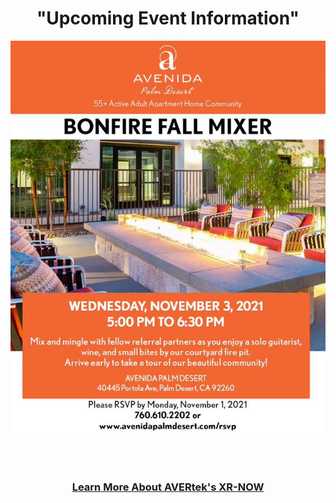 <div align="center">
  
<h1><b> "Upcoming Event Information" </b></h1> <!-- Loads <model-viewer> for old browsers like IE11: -->
</div>
  <!--<p align="center">
  <img src="images/APD-Cocktails-for-the-Cure-101321-(email) (2).jpg" width=750>
  </p>-->
  <p align="center">
  <img src="images/November REVISED.jfif" width=750>
  </p>
  <br><br>
<h3 style="text-align: center;" markdown="1"><a href="https://avertek.net/" onclick="getOutboundLink('https://avertek.net/'); return false;">Learn More About AVERtek's XR-NOW</a></h3> 
  <br><br>
